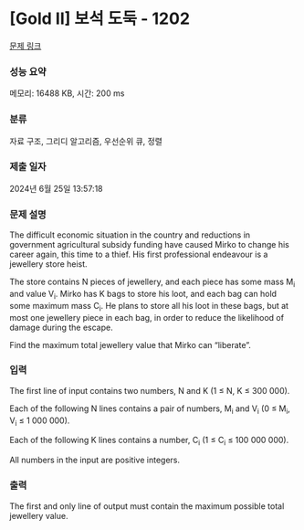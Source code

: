 # [Gold II] 보석 도둑 - 1202 

[문제 링크](https://www.acmicpc.net/problem/1202) 

### 성능 요약

메모리: 16488 KB, 시간: 200 ms

### 분류

자료 구조, 그리디 알고리즘, 우선순위 큐, 정렬

### 제출 일자

2024년 6월 25일 13:57:18

### 문제 설명

<p>The difficult economic situation in the country and reductions in government agricultural subsidy funding have caused Mirko to change his career again, this time to a thief. His first professional endeavour is a jewellery store heist. </p>

<p>The store contains N pieces of jewellery, and each piece has some mass M<sub>i</sub> and value V<sub>i</sub>. Mirko has K bags to store his loot, and each bag can hold some maximum mass C<sub>i</sub>. He plans to store all his loot in these bags, but at most one jewellery piece in each bag, in order to reduce the likelihood of damage during the escape. </p>

<p>Find the maximum total jewellery value that Mirko can “liberate”. </p>

### 입력 

 <p>The first line of input contains two numbers, N and K (1 ≤ N, K ≤ 300 000). </p>

<p>Each of the following N lines contains a pair of numbers, M<sub>i</sub> and V<sub>i</sub> (0 ≤ M<sub>i</sub>, V<sub>i</sub> ≤ 1 000 000). </p>

<p>Each of the following K lines contains a number, C<sub>i</sub> (1 ≤ C<sub>i</sub> ≤ 100 000 000). </p>

<p>All numbers in the input are positive integers. </p>

### 출력 

 <p>The first and only line of output must contain the maximum possible total jewellery value. </p>

<p> </p>

